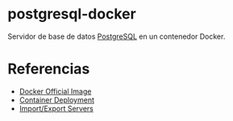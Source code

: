 # postgresql-docker

Servidor de base de datos [PostgreSQL](https://www.postgresql.org) en un contenedor Docker.

# Referencias

- [Docker Official Image](https://hub.docker.com/_/postgres)
- [Container Deployment](https://www.pgadmin.org/docs/pgadmin4/latest/container_deployment.html)
- [Import/Export Servers](https://www.pgadmin.org/docs/pgadmin4/latest/import_export_servers.html#json-format)
